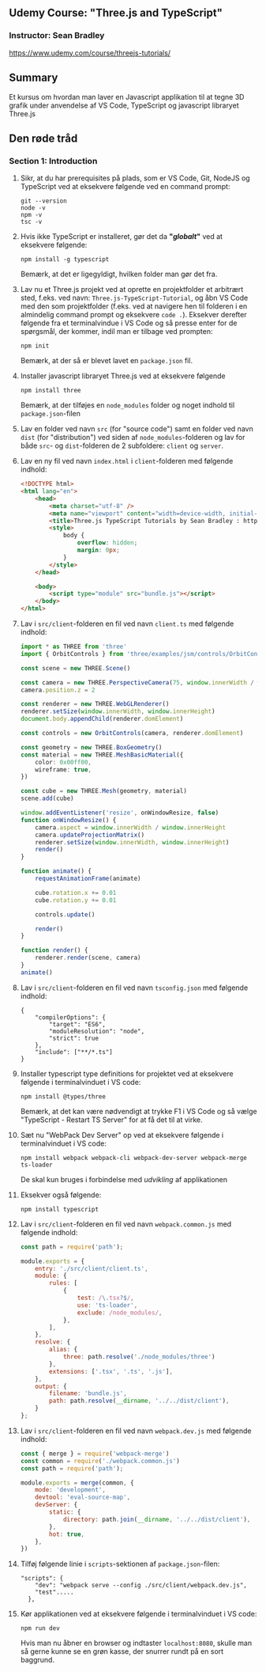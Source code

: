 ## Udemy Course: "Three.js and TypeScript"

### Instructor: Sean Bradley

https://www.udemy.com/course/threejs-tutorials/


## Summary

Et kursus om hvordan man laver en Javascript applikation til at tegne 3D grafik under anvendelse af VS Code, TypeScript og javascript libraryet Three.js

## Den røde tråd

### Section 1: Introduction

1. Sikr, at du har prerequisites på plads, som er VS Code, Git,  NodeJS og TypeScript ved at eksekvere følgende ved en command prompt:

   ```
   git --version
   node -v
   npm -v
   tsc -v
   ```

2. Hvis ikke TypeScript er installeret, gør det da **"*globalt*"** ved at eksekvere følgende:

   ```
   npm install -g typescript
   ```

   Bemærk, at det er ligegyldigt, hvilken folder man gør det fra.

3. Lav nu et Three.js projekt ved at oprette en projektfolder et arbitrært sted, f.eks. ved navn: `Three.js-TypeScript-Tutorial`, og åbn VS Code med den som projektfolder (f.eks. ved at navigere hen til folderen i en almindelig command prompt og eksekvere `code .`). Eksekver derefter følgende fra et terminalvindue i VS Code og så presse enter for de spørgsmål, der kommer, indil man er tilbage ved prompten:

   ```
   npm init
   ```

   Bemærk, at der så er blevet lavet en `package.json` fil.

4. Installer javascript libraryet Three.js ved at eksekvere følgende

   ```
   npm install three
   ```

   Bemærk, at der tilføjes en `node_modules` folder og noget indhold til `package.json`-filen

5. Lav en folder ved navn `src` (for "source code") samt en folder ved navn `dist` (for "distribution") ved siden af `node_modules`-folderen og lav for både `src`- og  `dist`-folderen de 2 subfoldere: `client` og `server`.

6. Lav en ny fil ved navn `index.html` i `client`-folderen med følgende indhold:

   ```html
   <!DOCTYPE html>
   <html lang="en">
       <head>
           <meta charset="utf-8" />
           <meta name="viewport" content="width=device-width, initial-scale=1" />
           <title>Three.js TypeScript Tutorials by Sean Bradley : https://sbcode.net/threejs</title>
           <style>
               body {
                   overflow: hidden;
                   margin: 0px;
               }
           </style>
       </head>
   
       <body>
           <script type="module" src="bundle.js"></script>
       </body>
   </html>
   ```

7. Lav i `src/client`-folderen en fil ved navn `client.ts` med følgende indhold:

   ```typescript
   import * as THREE from 'three'
   import { OrbitControls } from 'three/examples/jsm/controls/OrbitControls'
   
   const scene = new THREE.Scene()
   
   const camera = new THREE.PerspectiveCamera(75, window.innerWidth / window.innerHeight, 0.1, 1000)
   camera.position.z = 2
   
   const renderer = new THREE.WebGLRenderer()
   renderer.setSize(window.innerWidth, window.innerHeight)
   document.body.appendChild(renderer.domElement)
   
   const controls = new OrbitControls(camera, renderer.domElement)
   
   const geometry = new THREE.BoxGeometry()
   const material = new THREE.MeshBasicMaterial({
       color: 0x00ff00,
       wireframe: true,
   })
   
   const cube = new THREE.Mesh(geometry, material)
   scene.add(cube)
   
   window.addEventListener('resize', onWindowResize, false)
   function onWindowResize() {
       camera.aspect = window.innerWidth / window.innerHeight
       camera.updateProjectionMatrix()
       renderer.setSize(window.innerWidth, window.innerHeight)
       render()
   }
   
   function animate() {
       requestAnimationFrame(animate)
   
       cube.rotation.x += 0.01
       cube.rotation.y += 0.01
   
       controls.update()
   
       render()
   }
   
   function render() {
       renderer.render(scene, camera)
   }
   animate()
   ```

8. Lav i `src/client`-folderen en fil ved navn `tsconfig.json` med følgende indhold:

   ```
   {
       "compilerOptions": {
           "target": "ES6",
           "moduleResolution": "node",
           "strict": true
       },
       "include": ["**/*.ts"]
   }
   ```

9. Installer typescript type definitions for projektet ved at eksekvere følgende i terminalvinduet i VS code:

   ```
   npm install @types/three
   ```

   Bemærk, at det kan være nødvendigt at trykke F1 i VS Code og så vælge "TypeScript - Restart TS Server" for at få det til at virke.

10. Sæt nu "WebPack Dev Server" op ved at eksekvere følgende i terminalvinduet i VS code:

    ```
    npm install webpack webpack-cli webpack-dev-server webpack-merge ts-loader
    ```

    De skal kun bruges i forbindelse med *udvikling* af applikationen

11. Eksekver også følgende:

    ```
    npm install typescript
    ```

12. Lav i `src/client`-folderen en fil ved navn `webpack.common.js` med følgende indhold:

    ```javascript
    const path = require('path');
    
    module.exports = {
        entry: './src/client/client.ts',
        module: {
            rules: [
                {
                    test: /\.tsx?$/,
                    use: 'ts-loader',
                    exclude: /node_modules/,
                },
            ],
        },
        resolve: {
            alias: {
                three: path.resolve('./node_modules/three')
            },
            extensions: ['.tsx', '.ts', '.js'],
        },
        output: {
            filename: 'bundle.js',
            path: path.resolve(__dirname, '../../dist/client'),
        }
    };
    ```

13. Lav i `src/client`-folderen en fil ved navn `webpack.dev.js` med følgende indhold:

    ```javascript
    const { merge } = require('webpack-merge')
    const common = require('./webpack.common.js')
    const path = require('path');
    
    module.exports = merge(common, {
        mode: 'development',
        devtool: 'eval-source-map',
        devServer: {
            static: {
                directory: path.join(__dirname, '../../dist/client'),
            },
            hot: true,
        },
    })
    ```

14. Tilføj følgende linie i `scripts`-sektionen af `package.json`-filen:

    ```
    "scripts": {
        "dev": "webpack serve --config ./src/client/webpack.dev.js",
        "test".....
      },
    ```

15. Kør applikationen ved at eksekvere følgende i terminalvinduet i VS code:

    ```
    npm run dev
    ```

    Hvis man nu åbner en browser og indtaster `localhost:8080`, skulle man så gerne kunne se en grøn kasse, der snurrer rundt på en sort baggrund.